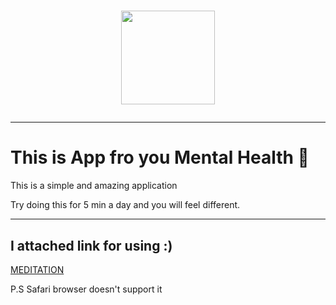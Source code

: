 <h1 align="center">
<img src="https://media2.giphy.com/media/FAFo1M7EC4gRZ4HETH/200w.webp?cid=ecf05e47ot2mk0sg65q2wizol9tgtti0391tu8335mr296pq&ep=v1_gifs_search&rid=200w.webp&ct=g" height="150"</h1>

  ---

  # This is App fro you Mental Health 🫶

  This is a simple and amazing application
  
Try doing this for 5 min a day and you will feel different.

 ---
 
## I attached link for using :)
 <a href="https://frequent-dirt-track.glitch.me/" target="_blank">MEDITATION</a> 

 P.S Safari browser doesn't support it

  

